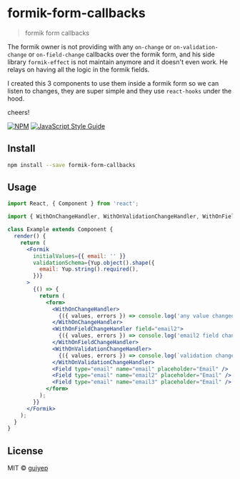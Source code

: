 # formik-form-callbacks

> formik form callbacks

The formik owner is not providing with any `on-change` or `on-validation-change` or `on-field-change` callbacks over the formik form, and his side library `formik-effect` is not maintain anymore and it doesn't even work. He relays on having all the logic in the formik fields.

I created this 3 components to use them inside a formik form so we can listen to changes, they are super simple and they use `react-hooks` under the hood.

cheers!

[![NPM](https://img.shields.io/npm/v/formik-changes.svg)](https://www.npmjs.com/package/formik-changes) [![JavaScript Style Guide](https://img.shields.io/badge/code_style-standard-brightgreen.svg)](https://standardjs.com)

## Install

```bash
npm install --save formik-form-callbacks
```

## Usage

```jsx
import React, { Component } from 'react';

import { WithOnChangeHandler, WithOnValidationChangeHandler, WithOnFieldChangeHandler } from 'formik-form-callbacks';

class Example extends Component {
  render() {
    return (
      <Formik
        initialValues={{ email: '' }}
        validationSchema={Yup.object().shape({
          email: Yup.string().required(),
        })}
      >
        {() => {
          return (
            <form>
              <WithOnChangeHandler>
                {({ values, errors }) => console.log('any value changed', errors, values)}
              </WithOnChangeHandler>
              <WithOnFieldChangeHandler field="email2">
                {({ values, errors }) => console.log('email2 field changed', errors, values)}
              </WithOnFieldChangeHandler>
              <WithOnValidationChangeHandler>
                {({ values, errors }) => console.log(`validation changed`, errors, values)}
              </WithOnValidationChangeHandler>
              <Field type="email" name="email" placeholder="Email" />
              <Field type="email" name="email2" placeholder="Email" />
              <Field type="email" name="email3" placeholder="Email" />
            </form>
          );
        }}
      </Formik>
    );
  }
}
```

## License

MIT © [guiyep](https://github.com/guiyep)
